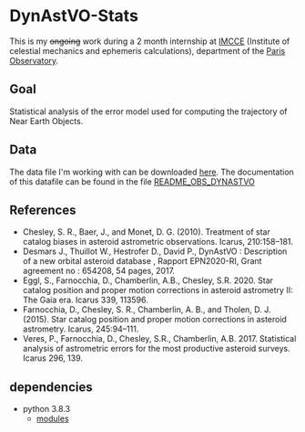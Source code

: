 # DynAstVO-Stats

This is my ~~ongoing~~ work during a 2 month internship at [IMCCE](https://www.imcce.fr) (Institute of celestial mechanics and ephemeris calculations), department of the [Paris Observatory](https://www.observatoiredeparis.psl.eu/-imcce-.html).

## Goal

Statistical analysis of the error model used for computing the trajectory of Near Earth Objects.

## Data

The data file I'm working with can be downloaded [here](https://mega.nz/file/PIo1hLxC#uJ_MsFBDQrRrevUA0FSPN0M00bgvA8iV0XMQ1yIsdys).
The documentation of this datafile can be found in the file [README_OBS_DYNASTVO](README_OBS_DYNASTVO.txt)

## References

- Chesley, S. R., Baer, J., and Monet, D. G. (2010). Treatment of star catalog biases in asteroid astrometric observations. Icarus, 210:158–181.
- Desmars J., Thuillot W., Hestrofer D., David P., DynAstVO : Description of a new orbital asteroid database , Rapport EPN2020-RI, Grant agreement no : 654208, 54 pages, 2017.
- Eggl, S., Farnocchia, D., Chamberlin, A.B., Chesley, S.R. 2020. Star catalog position and proper motion corrections in asteroid astrometry II: The Gaia era. Icarus 339, 113596.
- Farnocchia, D., Chesley, S. R., Chamberlin, A. B., and Tholen, D. J. (2015). Star catalog position and proper motion corrections in asteroid astrometry. Icarus, 245:94–111.
- Veres, P., Farnocchia, D., Chesley, S.R., Chamberlin, A.B. 2017. Statistical analysis of astrometric errors for the most productive asteroid surveys. Icarus 296, 139.

## dependencies

- python 3.8.3
  - [modules](requirements.txt)
